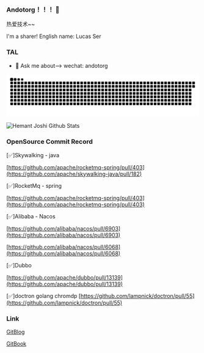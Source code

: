 ### Andotorg！！！ 👋

热爱技术~~

I'm a sharer! English name: Lucas Ser

### TAL

- 💬 Ask me about--> wechat: andotorg

<!--
**andotorg/andotorg** is a ✨ _special_ ✨ repository because its `README.md` (this file) appears on your GitHub profile.

Here are some ideas to get you started:

- 🔭 I’m currently working on ...
- 🌱 I’m currently learning ...
- 👯 I’m looking to collaborate on ...
- 🤔 I’m looking for help with ...
- 💬 Ask me about ...
- 📫 How to reach me: ...
- 😄 Pronouns: ...
- ⚡ Fun fact: ...
-->

![](https://raw.githubusercontent.com/andotorg/andotorg/8cad5a4e8403369d5660213f6d635153e2a80dfa/github-contribution-grid-snake.svg)


![Hemant Joshi Github Stats](https://github-readme-stats.vercel.app/api?username=andotorg&show_icons=true&title_color=fff&icon_color=79ff97&text_color=9f9f9f&bg_color=151515&hide=["contribs"])


### OpenSource Commit Record

[✅]Skywalking - java

[https://github.com/apache/rocketmq-spring/pull/403](https://github.com/apache/skywalking-java/pull/182)

[✅]RocketMq - spring

[https://github.com/apache/rocketmq-spring/pull/403](https://github.com/apache/rocketmq-spring/pull/403)

[✅]Alibaba - Nacos

[https://github.com/alibaba/nacos/pull/6903](https://github.com/alibaba/nacos/pull/6903)

[https://github.com/alibaba/nacos/pull/6068](https://github.com/alibaba/nacos/pull/6068)

[✅]Dubbo 

[https://github.com/apache/dubbo/pull/13139](https://github.com/apache/dubbo/pull/13139)

[✅]doctron
golang chromdp
[https://github.com/lampnick/doctron/pull/55](https://github.com/lampnick/doctron/pull/55)
### Link

[GitBlog](https://andotorg.github.io/)

[GitBook](https://andotorg.gitbook.io/)
